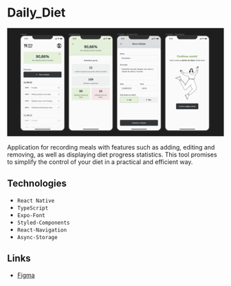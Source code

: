 # Daily_Diet

![layout](./assets/layout-daily-diet.png)

Application for recording meals with features such as adding, editing and removing, as well as displaying diet progress statistics. This tool promises to simplify the control of your diet in a practical and efficient way.

## Technologies

- `React Native`
- `TypeScript`
- `Expo-Font`
- `Styled-Components`
- `React-Navigation`
- `Async-Storage`

## Links

- [Figma](https://www.figma.com/community/file/1218573349379609244)
